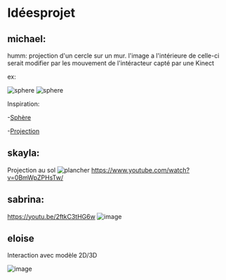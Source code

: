 # Idéesprojet


## michael:
humm: projection d'un cercle sur un mur. l'image a l'intérieure de celle-ci serait modifier par les mouvement de l'intéracteur capté par une Kinect 

ex:

![sphere](https://mir-s3-cdn-cf.behance.net/projects/404/df05b335734979.Y3JvcCw4NzYsNjg1LDE5MywyMQ.jpg)
![sphere](https://2.bp.blogspot.com/_aa_4f6B8K1U/Sw9BZKoIsAI/AAAAAAAAAnk/eiXwtqBkrbM/s1600/DSC_0012.JPG)

Inspiration:

-[Sphère](https://theinspirationgrid.com/anima-interactive-art-installation-by-onformative/)

-[Projection](https://blogaadb.blogspot.com/2009/11/experimentation-du-dispositif-de.html)

## skayla:
Projection au sol
![plancher]()
https://www.youtube.com/watch?v=0BmWpZPHsTw/

## sabrina:
https://youtu.be/2ftkC3tHG6w
![image]([https://static.wikia.nocookie.net/virtualyoutuber/images/4/4b/Selen_Tatsuki_-_August_2022_outfit_%28with_glasses%29.jpg/revision/latest/scale-to-width-down/1000?cb=20220830160930](https://static.wikia.nocookie.net/virtualyoutuber/images/4/4e/Selen_Tatsuki_Portrait.png/revision/latest?cb=20210719072816))

## eloise
Interaction avec modèle 2D/3D

![image](https://user-images.githubusercontent.com/70410591/187994368-9a357033-08a7-41a7-9864-c98c7237cdb2.png)

